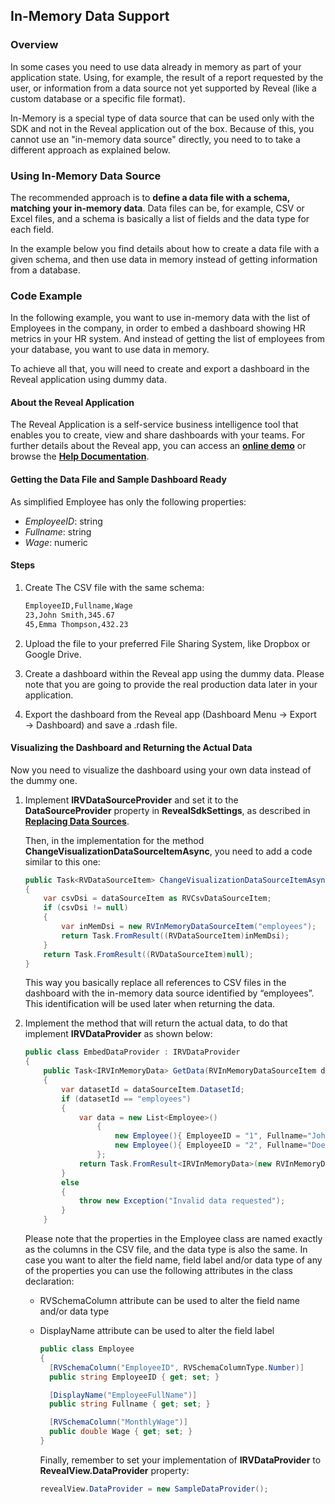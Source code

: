 ## In-Memory Data Support

### Overview

In some cases you need to use data already in memory as part of your application state. Using, for example, the result of a report requested by the user, or information from a data source not yet supported by Reveal (like a custom database or a specific file format).

In-Memory is a special type of data source that can be used only with the SDK and not in the Reveal application out of the box. Because of this, you cannot use an "in-memory data source" directly, you need to to take a different approach as explained below.

### Using In-Memory Data Source

The recommended approach is to **define a data file with a schema, matching your in-memory data**. Data files can be, for example, CSV or Excel files, and a schema is basically a list of fields and the data type for each field.

In the example below you find details about how to create a data file with a given schema, and then use data in memory instead of getting information from a database.

### Code Example

In the following example, you want to use in-memory data with the list of Employees in the company, in order to embed a dashboard showing HR metrics in your HR system. And instead of getting the list of employees from your database, you want to use data in memory.

To achieve all that, you will need to create and export a dashboard in the Reveal application using dummy data.

#### About the Reveal Application
The Reveal Application is a self-service business intelligence tool that enables you to create, view and share dashboards with your teams. For further details about the Reveal app, you can access an [**online demo**](https://app.revealbi.io/) or browse the [**Help Documentation**](https://www.revealbi.io/help/).

#### Getting the Data File and Sample Dashboard Ready

As simplified Employee has only the following properties:

  - *EmployeeID*: string
  - *Fullname*: string
  - *Wage*: numeric

#### Steps

1.  Create The CSV file with the same schema:

    ``` xml
    EmployeeID,Fullname,Wage
    23,John Smith,345.67
    45,Emma Thompson,432.23
    ```

2.  Upload the file to your preferred File Sharing System, like Dropbox or Google Drive.

3.  Create a dashboard within the Reveal app using the dummy data. Please note that you are going to provide the real production data later in your application.

4.  Export the dashboard from the Reveal app (Dashboard Menu → Export → Dashboard) and save a .rdash file.

#### Visualizing the Dashboard and Returning the Actual Data

Now you need to visualize the dashboard using your own data instead of the dummy one.

1.  Implement
    __IRVDataSourceProvider__ and set it to the __DataSourceProvider__ property in __RevealSdkSettings__,
    as described in [**Replacing Data Sources**](replacing-data-sources/replacing-data-sources-mssql.md).

    Then, in the implementation for the method __ChangeVisualizationDataSourceItemAsync__, you need to add a code similar to this one:

    ``` csharp
    public Task<RVDataSourceItem> ChangeVisualizationDataSourceItemAsync(RVVisualization visualization, RVDataSourceItem dataSourceItem)
    {
        var csvDsi = dataSourceItem as RVCsvDataSourceItem;
        if (csvDsi != null)
        {
            var inMemDsi = new RVInMemoryDataSourceItem("employees");
            return Task.FromResult((RVDataSourceItem)inMemDsi);
        }
        return Task.FromResult((RVDataSourceItem)null);
    }
    ```

    This way you basically replace all references to CSV files in the dashboard with the in-memory data source identified by “employees”. This identification will be used later when returning the data.

2.  Implement the method that will return the actual data, to do that implement __IRVDataProvider__ as shown below:

    ``` csharp
    public class EmbedDataProvider : IRVDataProvider
    {
        public Task<IRVInMemoryData> GetData(RVInMemoryDataSourceItem dataSourceItem)
        {
            var datasetId = dataSourceItem.DatasetId;
            if (datasetId == "employees")
            {
                var data = new List<Employee>()
                    {
                        new Employee(){ EmployeeID = "1", Fullname="John Doe", Wage = 80325.61 },
                        new Employee(){ EmployeeID = "2", Fullname="Doe John", Wage = 10325.61 },
                    };
                return Task.FromResult<IRVInMemoryData>(new RVInMemoryData<Employee>(data));
            }
            else
            {
                throw new Exception("Invalid data requested");
            }
        }
    ```

    Please note that the properties in the Employee class are named exactly as the columns in the CSV file, and the data type is also the same. In case you want to alter the field name, field label and/or data type of any of the properties you can use the following attributes in the class declaration:

      - RVSchemaColumn attribute can be used to alter the field name and/or data type
      - DisplayName attribute can be used to alter the field label

        ``` csharp
        public class Employee
        {
          [RVSchemaColumn("EmployeeID", RVSchemaColumnType.Number)]
          public string EmployeeID { get; set; }

          [DisplayName("EmployeeFullName")]
          public string Fullname { get; set; }

          [RVSchemaColumn("MonthlyWage")]
          public double Wage { get; set; }
        }
        ```

        Finally, remember to set your implementation of
        __IRVDataProvider__ to __RevealView.DataProvider__
        property:

        ``` csharp
        revealView.DataProvider = new SampleDataProvider();
        ```
